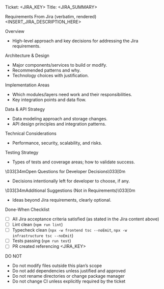 Ticket: <JIRA_KEY>
Title: <JIRA_SUMMARY>

Requirements From Jira (verbatim, rendered)
<INSERT_JIRA_DESCRIPTION_HERE>

Overview

- High-level approach and key decisions for addressing the Jira requirements.

Architecture & Design

- Major components/services to build or modify.
- Recommended patterns and why.
- Technology choices with justification.

Implementation Areas

- Which modules/layers need work and their responsibilities.
- Key integration points and data flow.

Data & API Strategy

- Data modeling approach and storage changes.
- API design principles and integration patterns.

Technical Considerations

- Performance, security, scalability, and risks.

Testing Strategy

- Types of tests and coverage areas; how to validate success.

\033[34mOpen Questions for Developer Decisions\033[0m

- Decisions intentionally left for developer to choose, if any.

\033[34mAdditional Suggestions (Not in Requirements)\033[0m

- Ideas beyond Jira requirements, clearly optional.

Done-When Checklist

- [ ] All Jira acceptance criteria satisfied (as stated in the Jira content above)
- [ ] Lint clean (`npm run lint`)
- [ ] Typecheck clean (`npx -w frontend tsc --noEmit`, `npx -w infrastructure tsc --noEmit`)
- [ ] Tests passing (`npm run test`)
- [ ] PR created referencing <JIRA_KEY>

DO NOT

- Do not modify files outside this plan’s scope
- Do not add dependencies unless justified and approved
- Do not rename directories or change package manager
- Do not change CI unless explicitly required by the ticket
